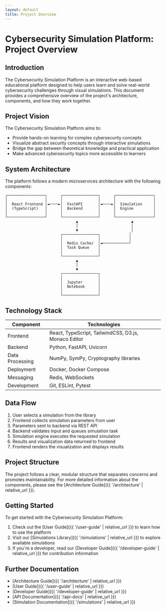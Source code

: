```yaml
---
layout: default
title: Project Overview
---
```


# Cybersecurity Simulation Platform: Project Overview

## Introduction

The Cybersecurity Simulation Platform is an interactive web-based educational platform designed to help users learn and solve real-world cybersecurity challenges through visual simulations. This document provides a comprehensive overview of the project's architecture, components, and how they work together.

## Project Vision

The Cybersecurity Simulation Platform aims to:

- Provide hands-on learning for complex cybersecurity concepts
- Visualize abstract security concepts through interactive simulations
- Bridge the gap between theoretical knowledge and practical application
- Make advanced cybersecurity topics more accessible to learners

## System Architecture

The platform follows a modern microservices architecture with the following components:

```
┌─────────────────┐      ┌────────────────┐      ┌─────────────────┐
│                 │      │                │      │                 │
│  React Frontend │◄────►│  FastAPI       │◄────►│  Simulation     │
│  (TypeScript)   │      │  Backend       │      │  Engine         │
│                 │      │                │      │                 │
└─────────────────┘      └────────────────┘      └─────────────────┘
                                ▲                        ▲
                                │                        │
                                ▼                        │
                         ┌────────────────┐             │
                         │                │             │
                         │  Redis Cache/  │◄────────────┘
                         │  Task Queue    │
                         │                │
                         └────────────────┘
                                ▲
                                │
                                ▼
                         ┌────────────────┐
                         │                │
                         │  Jupyter       │
                         │  Notebook      │
                         │                │
                         └────────────────┘
```

## Technology Stack

| Component      | Technologies                                      |
|----------------|--------------------------------------------------|
| Frontend       | React, TypeScript, TailwindCSS, D3.js, Monaco Editor |
| Backend        | Python, FastAPI, Uvicorn                         |
| Data Processing| NumPy, SymPy, Cryptography libraries             |
| Deployment     | Docker, Docker Compose                           |
| Messaging      | Redis, WebSockets                                |
| Development    | Git, ESLint, Pytest                              |

## Data Flow

1. User selects a simulation from the library
2. Frontend collects simulation parameters from user
3. Parameters sent to backend via REST API
4. Backend validates input and queues simulation task
5. Simulation engine executes the requested simulation
6. Results and visualization data returned to frontend
7. Frontend renders the visualization and displays results

## Project Structure

The project follows a clear, modular structure that separates concerns and promotes maintainability. For more detailed information about the components, please see the [Architecture Guide]({{ '/architecture' | relative_url }}).

## Getting Started

To get started with the Cybersecurity Simulation Platform:

1. Check out the [User Guide]({{ '/user-guide' | relative_url }}) to learn how to use the platform
2. Visit our [Simulations Library]({{ '/simulations' | relative_url }}) to explore available simulations
3. If you're a developer, read our [Developer Guide]({{ '/developer-guide' | relative_url }}) for contribution information

## Further Documentation

- [Architecture Guide]({{ '/architecture' | relative_url }})
- [User Guide]({{ '/user-guide' | relative_url }})
- [Developer Guide]({{ '/developer-guide' | relative_url }})
- [API Documentation]({{ '/api-docs' | relative_url }})
- [Simulation Documentation]({{ '/simulations' | relative_url }})